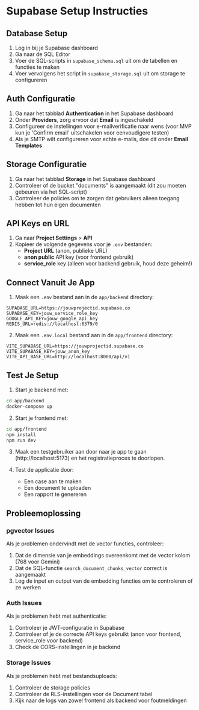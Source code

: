 # Supabase Setup Instructies

## Database Setup

1. Log in bij je Supabase dashboard
2. Ga naar de SQL Editor
3. Voer de SQL-scripts in `supabase_schema.sql` uit om de tabellen en functies te maken
4. Voer vervolgens het script in `supabase_storage.sql` uit om storage te configureren

## Auth Configuratie

1. Ga naar het tabblad **Authentication** in het Supabase dashboard
2. Onder **Providers**, zorg ervoor dat **Email** is ingeschakeld
3. Configureer de instellingen voor e-mailverificatie naar wens (voor MVP kun je 'Confirm email' uitschakelen voor eenvoudigere testen)
4. Als je SMTP wilt configureren voor echte e-mails, doe dit onder **Email Templates**

## Storage Configuratie

1. Ga naar het tabblad **Storage** in het Supabase dashboard
2. Controleer of de bucket "documents" is aangemaakt (dit zou moeten gebeuren via het SQL-script)
3. Controleer de policies om te zorgen dat gebruikers alleen toegang hebben tot hun eigen documenten

## API Keys en URL

1. Ga naar **Project Settings** > **API**
2. Kopieer de volgende gegevens voor je `.env` bestanden:
   - **Project URL** (anon, publieke URL)
   - **anon public** API key (voor frontend gebruik)
   - **service_role** key (alleen voor backend gebruik, houd deze geheim!)

## Connect Vanuit Je App

1. Maak een `.env` bestand aan in de `app/backend` directory:
```
SUPABASE_URL=https://jouwprojectid.supabase.co
SUPABASE_KEY=jouw_service_role_key
GOOGLE_API_KEY=jouw_google_api_key
REDIS_URL=redis://localhost:6379/0
```

2. Maak een `.env.local` bestand aan in de `app/frontend` directory:
```
VITE_SUPABASE_URL=https://jouwprojectid.supabase.co
VITE_SUPABASE_KEY=jouw_anon_key
VITE_API_BASE_URL=http://localhost:8000/api/v1
```

## Test Je Setup

1. Start je backend met:
```bash
cd app/backend
docker-compose up
```

2. Start je frontend met:
```bash
cd app/frontend
npm install
npm run dev
```

3. Maak een testgebruiker aan door naar je app te gaan (http://localhost:5173) en het registratieproces te doorlopen.

4. Test de applicatie door:
   - Een case aan te maken
   - Een document te uploaden
   - Een rapport te genereren

## Probleemoplossing

### pgvector Issues

Als je problemen ondervindt met de vector functies, controleer:
1. Dat de dimensie van je embeddings overeenkomt met de vector kolom (768 voor Gemini)
2. Dat de SQL-functie `search_document_chunks_vector` correct is aangemaakt
3. Log de input en output van de embedding functies om te controleren of ze werken

### Auth Issues

Als je problemen hebt met authenticatie:
1. Controleer je JWT-configuratie in Supabase
2. Controleer of je de correcte API keys gebruikt (anon voor frontend, service_role voor backend)
3. Check de CORS-instellingen in je backend

### Storage Issues

Als je problemen hebt met bestandsuploads:
1. Controleer de storage policies
2. Controleer de RLS-instellingen voor de Document tabel
3. Kijk naar de logs van zowel frontend als backend voor foutmeldingen